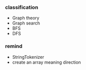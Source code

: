 ### classification
* Graph theory
* Graph search
* BFS
* DFS

### remind
* StringTokenizer
* create an array meaning direction
